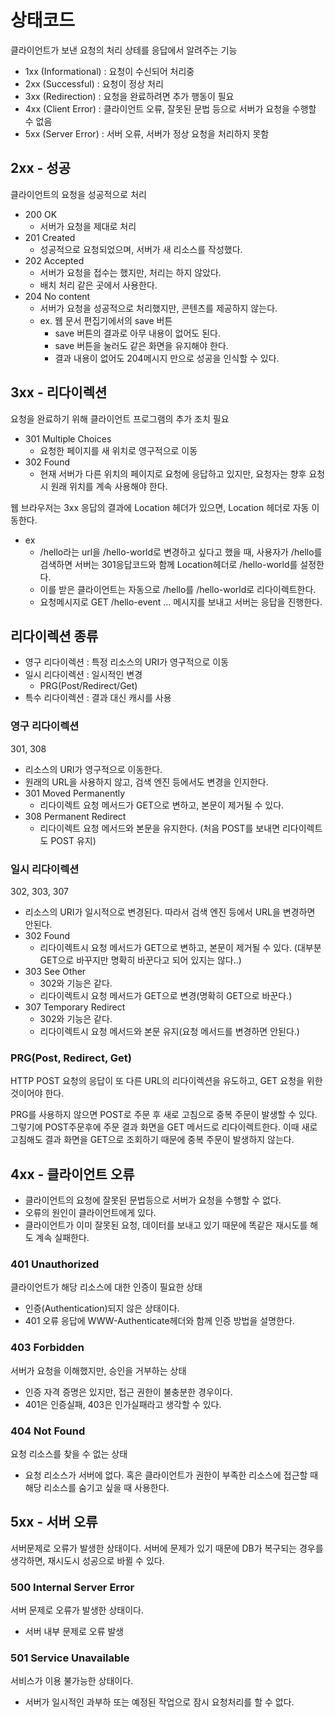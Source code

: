# 상태코드
클라이언트가 보낸 요청의 처리 상테를 응답에서 알려주는 기능
- 1xx (Informational) : 요청이 수신되어 처리중
- 2xx (Successful) : 요청이 정상 처리
- 3xx (Redirection) : 요청을 완료하려면 추가 행동이 필요
- 4xx (Client Error) : 클라이언트 오류, 잘못된 문법 등으로 서버가 요청을 수행할 수 없음
- 5xx (Server Error) : 서버 오류, 서버가 정상 요청을 처리하지 못함

## 2xx - 성공
클라이언트의 요청을 성공적으로 처리
- 200 OK
    - 서버가 요청을 제대로 처리
- 201 Created
    - 성공적으로 요청되었으며, 서버가 새 리소스를 작성했다.
- 202 Accepted
    - 서버가 요청을 접수는 했지만, 처리는 하지 않았다.
    - 배치 처리 같은 곳에서 사용한다.
- 204 No content
    - 서버가 요청을 성공적으로 처리했지만, 콘텐츠를 제공하지 않는다.
    - ex. 웹 문서 편집기에서의 save 버튼
        - save 버튼의 결과로 아무 내용이 없어도 된다.
        - save 버튼을 눌러도 같은 화면을 유지해야 한다.
        - 결과 내용이 없어도 204메시지 만으로 성공을 인식할 수 있다.

## 3xx - 리다이렉션
요청을 완료하기 위해 클라이언트 프로그램의 추가 조치 필요
- 301 Multiple Choices
    - 요청한 페이지를 새 위치로 영구적으로 이동
- 302 Found
    - 현재 서버가 다른 위치의 페이지로 요청에 응답하고 있지만, 요청자는 향후 요청 시 원래 위치를 계속 사용해야 한다.

웹 브라우저는 3xx 응답의 결과에 Location 헤더가 있으면, Location 헤더로 자동 이동한다.

- ex
    - /hello라는 url을 /hello-world로 변경하고 싶다고 했을 때, 사용자가 /hello를 검색하면 서버는 301응답코드와 함께 Location헤더로 /hello-world를 설정한다.
    - 이를 받은 클라이언트는 자동으로 /hello를 /hello-world로 리다이렉트한다.
    - 요청메시지로 GET /hello-event ... 메시지를 보내고 서버는 응답을 진행한다.

## 리다이렉션 종류
- 영구 리다이렉션 : 특정 리소스의 URI가 영구적으로 이동
- 일시 리다이렉션 : 일시적인 변경
    - PRG(Post/Redirect/Get)
- 특수 리다이렉션 : 결과 대신 캐시를 사용

### 영구 리다이렉션
301, 308
- 리소스의 URI가 영구적으로 이동한다.
- 원래의 URL을 사용하지 않고, 검색 엔진 등에서도 변경을 인지한다.
- 301 Moved Permanently
    - 리다이렉트 요청 메서드가 GET으로 변하고, 본문이 제거될 수 있다.
- 308 Permanent Redirect
    - 리다이렉트 요청 메서드와 본문을 유지한다. (처음 POST를 보내면 리다이렉트도 POST 유지)

### 일시 리다이렉션
302, 303, 307 
- 리소스의 URI가 일시적으로 변경된다. 따라서 검색 엔진 등에서 URL을 변경하면 안된다.
- 302 Found
    - 리다이렉트시 요청 메서드가 GET으로 변하고, 본문이 제거될 수 있다. (대부분 GET으로 바꾸지만 명확히 바꾼다고 되어 있지는 않다..)
- 303 See Other
    - 302와 기능은 같다.
    - 리다이렉트시 요청 메서드가 GET으로 변경(명확히 GET으로 바꾼다.)
- 307 Temporary Redirect
    - 302와 기능은 같다.
    - 리다이렉트시 요청 메서드와 본문 유지(요청 메서드를 변경하면 안된다.)


### PRG(Post, Redirect, Get)
HTTP POST 요청의 응답이 또 다른 URL의 리다이렉션을 유도하고, GET 요청을 위한 것이어야 한다.

PRG를 사용하지 않으면 POST로 주문 후 새로 고침으로 중복 주문이 발생할 수 있다. 그렇기에 POST주문후에 주문 결과 화면을 GET 메서드로 리다이렉트한다. 이때 새로고침해도 결과 화면을 GET으로 조회하기 때문에 중복 주문이 발생하지 않는다.

## 4xx - 클라이언트 오류
- 클라이언트의 요청에 잘못된 문법등으로 서버가 요청을 수행할 수 없다.
- 오류의 원인이 클라이언트에게 있다.
- 클라이언트가 이미 잘못된 요청, 데이터를 보내고 있기 때문에 똑같은 재시도를 해도 계속 실패한다.

### 401 Unauthorized
클라이언트가 해당 리소스에 대한 인증이 필요한 상태
- 인증(Authentication)되지 않은 상태이다.
- 401 오류 응답에 WWW-Authenticate헤더와 함께 인증 방법을 설명한다.

### 403 Forbidden
서버가 요청을 이해했지만, 승인을 거부하는 상태
- 인증 자격 증명은 있지만, 접근 권한이 불충분한 경우이다.
- 401은 인증실패, 403은 인가실패라고 생각할 수 있다.

### 404 Not Found
요청 리소스를 찾을 수 없는 상태
- 요청 리소스가 서버에 없다. 혹은 클라이언트가 권한이 부족한 리소스에 접근할 때 해당 리소스를 숨기고 싶을 때 사용한다.

## 5xx - 서버 오류
서버문제로 오류가 발생한 상태이다. 서버에 문제가 있기 때문에 DB가 복구되는 경우를 생각하면, 재시도시 성공으로 바뀔 수 있다.

### 500 Internal Server Error
서버 문제로 오류가 발생한 상태이다.
- 서버 내부 문제로 오류 발생

### 501 Service Unavailable
서비스가 이용 불가능한 상태이다.
- 서버가 일시적인 과부하 또는 예정된 작업으로 잠시 요청처리를 할 수 없다.

